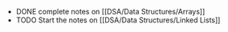 - DONE complete notes on [[DSA/Data Structures/Arrays]]
- TODO Start the notes on [[DSA/Data Structures/Linked Lists]]